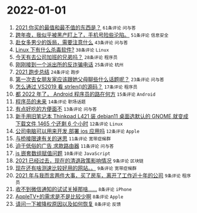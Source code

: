 # 2022-01-01

1. [2021 你买的最值和最不值的东西是？](https://www.v2ex.com/t/825639) `61条评论` `问与答`
1. [跨年夜，我似乎被黑产盯上了，手机号险些沦陷。](https://www.v2ex.com/t/825638) `51条评论` `信息安全`
1. [赴女多男少的饭局，需要注意什么](https://www.v2ex.com/t/825624) `43条评论` `问与答`
1. [Linux 下有什么杀毒软件?](https://www.v2ex.com/t/825630) `38条评论` `Linux`
1. [今天有去公司加班的兄弟吗？](https://www.v2ex.com/t/825620) `28条评论` `程序员`
1. [刚刚接到一个派出所的反诈骗电话](https://www.v2ex.com/t/825651) `25条评论` `杭州`
1. [2021 跑步总结](https://www.v2ex.com/t/825662) `24条评论` `跑步`
1. [第一次去女朋友家应该跟她父母聊些什么话题呢？](https://www.v2ex.com/t/825678) `23条评论` `问与答`
1. [怎么通过 VS2019 看 strlen()的源码？](https://www.v2ex.com/t/825671) `17条评论` `程序员`
1. [都 2022 年了， Android 程序员的路在何方](https://www.v2ex.com/t/825672) `15条评论` `Android`
1. [程序员的未来](https://www.v2ex.com/t/825675) `14条评论` `职场话题`
1. [有点好吃的方便面不](https://www.v2ex.com/t/825667) `13条评论` `问与答`
1. [新手用旧笔记本 Thinkpad L421 装 debian11 桌面选默认的 GNOME,就变成下载文件 1465 个还剩 6 个小时](https://www.v2ex.com/t/825625) `12条评论` `Linux`
1. [公司电脑可以用来开发,部署 ios 应用吗](https://www.v2ex.com/t/825622) `12条评论` `Apple`
1. [与桥接限速有关的迷思](https://www.v2ex.com/t/825676) `11条评论` `宽带症候群`
1. [迫于低俗的广告 求款路由器](https://www.v2ex.com/t/825660) `11条评论` `问与答`
1. [js 嵌套数组赋值问题](https://www.v2ex.com/t/825658) `10条评论` `JavaScript`
1. [2021 已经过去，现在的清退政策影响情况](https://www.v2ex.com/t/825688) `9条评论` `区块链`
1. [现在还有啥测速比较好用的网站。。](https://www.v2ex.com/t/825644) `9条评论` `宽带症候群`
1. [2021 年与我而言两件大事，买了房车，离开了工作近十年的公司](https://www.v2ex.com/t/825636) `9条评论` `程序员`
1. [收不到微信通知的试试关掉那啥……](https://www.v2ex.com/t/825725) `8条评论` `iPhone`
1. [AppleTV+的需求是不是比较少啊](https://www.v2ex.com/t/825695) `8条评论` `Apple`
1. [请问一下被降权原因以及如何恢复](https://www.v2ex.com/t/825666) `8条评论` `反馈`
